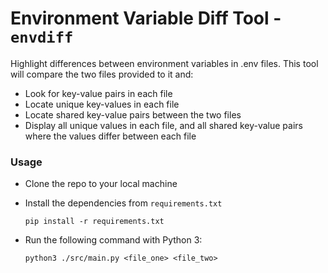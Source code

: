 # Environment Variable Diff Tool - `envdiff`

Highlight differences between environment variables in .env files. This tool will compare the two files provided to it and:
- Look for key-value pairs in each file
- Locate unique key-values in each file
- Locate shared key-value pairs between the two files
- Display all unique values in each file, and all shared key-value pairs where the values differ between each file

### Usage

 - Clone the repo to your local machine

 - Install the dependencies from `requirements.txt`

    ```pip install -r requirements.txt```

 - Run the following command with Python 3:

    ```python3 ./src/main.py <file_one> <file_two>```
